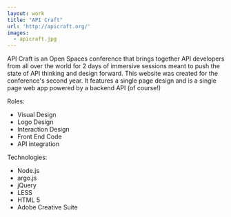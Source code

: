 ```yaml
---
layout: work
title: "API Craft"
url: 'http://apicraft.org/'
images: 
  - apicraft.jpg
---
```


API Craft is an Open Spaces conference that brings together API developers from all over the world for 2 days of immersive sessions meant to push the state of API thinking and design forward. This website was created for the conference's second year. It features a single page design and is a single page web app powered by a backend API (of course!)

Roles:

  * Visual Design
  * Logo Design
  * Interaction Design
  * Front End Code
  * API integration
  
Technologies: 

  * Node.js
  * argo.js
  * jQuery
  * LESS
  * HTML 5
  * Adobe Creative Suite


